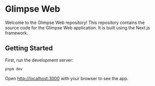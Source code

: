 # Glimpse Web

Welcome to the Glimpse Web repository! This repository contains the source code for the Glimpse Web application. It is built using the Next.js framework.

## Getting Started

First, run the development server:

```bash
pnpm dev
```

Open [http://localhost:3000](http://localhost:3000) with your browser to see the app.
